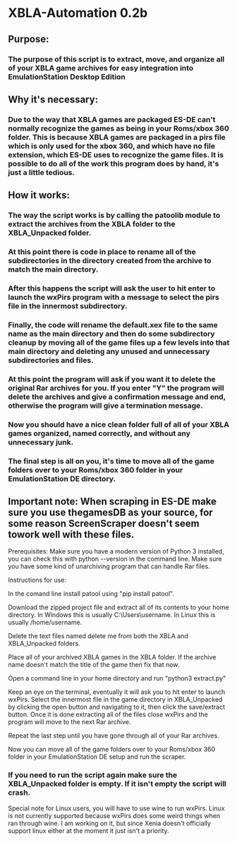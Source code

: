 # XBLA-Automation 0.2b

## Purpose:
### The purpose of this script is to extract, move, and organize all of your XBLA game archives for easy integration into EmulationStation Desktop Edition

## Why it's necessary:
### Due to the way that XBLA games are packaged ES-DE can't normally recognize the games as being in your Roms/xbox 360 folder. This is because XBLA games are packaged in a pirs file which is only used for the xbox 360, and which have no file extension, which ES-DE uses to recognize the game files. It is possible to do all of the work this program does by hand, it's just a little tedious.

## How it works:
### The way the script works is by calling the patoolib module to extract the archives from the XBLA folder to the XBLA_Unpacked folder.
### At this point there is code in place to rename all of the subdirectories in the directory created from the archive to match the main directory.
### After this happens the script will ask the user to hit enter to launch the wxPirs program with a message to select the pirs file in the innermost subdirectory. 
### Finally, the code will rename the default.xex file to the same name as the main directory and then do some subdirectory cleanup by moving all of the game files up a few levels into that main directory and deleting any unused and unnecessary subdirectories and files.
### At this point the program will ask if you want it to delete the original Rar archives for you. If you enter "Y" the program will delete the archives and give a confirmation message and end, otherwise the program will give a termination message.
### Now you should have a nice clean folder full of all of your XBLA games organized, named correctly, and without any unnecessary junk.
### The final step is all on you, it's time to move all of the game folders over to your Roms/xbox 360 folder in your EmulationStation DE directory.

## Important note: When scraping in ES-DE make sure you use thegamesDB as your source, for some reason ScreenScraper doesn't seem towork well with these files.



Prerequisites:
Make sure you have a modern version of Python 3 installed, you can check this with python --version in the command line.
Make sure you have some kind of unarchiving program that can handle Rar files.

Instructions for use:

In the comand line install patool using "pip install patool".

Download the zipped project file and extract all of its contents to your home directory.
In Windows this is usually C:\Users\username.
In Linux this is usually /home/username.

Delete the text files named delete me from both the XBLA and XBLA_Unpacked folders.

Place all of your archived XBLA games in the XBLA folder.
If the archive name doesn't match the title of the game then fix that now.

Open a command line in your home directory and run "python3 extract.py"

Keep an eye on the terminal, eventually it will ask you to hit enter to launch wxPirs.
Select the innermost file in the game directory in XBLA_Unpacked by clicking the open button and navigating to it, then click the save/extract button.
Once it is done extracting all of the files close wxPirs and the program will move to the next Rar archive.

Repeat the last step until you have gone through all of your Rar archives.

Now you can move all of the game folders over to your Roms/xbox 360 folder in your EmulationStation DE setup and run the scraper.

### If you need to run the script again make sure the XBLA_Unpacked folder is empty. If it isn't empty the script will crash.

Special note for Linux users, you will have to use wine to run wxPirs. Linux is not currently supported because wxPirs does some weird things when ran through wine. I am working on it, but since Xenia doesn't officially support linux either at the moment it just isn't a priority.
